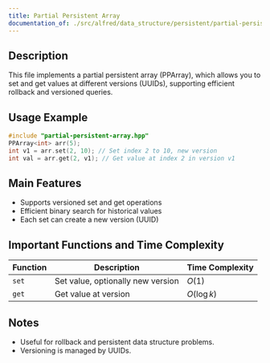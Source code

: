 ```yaml
---
title: Partial Persistent Array
documentation_of: ./src/alfred/data_structure/persistent/partial-persistent-array.hpp
---
```


## Description

This file implements a partial persistent array (PPArray), which allows you to set and get values at different versions (UUIDs), supporting efficient rollback and versioned queries.

## Usage Example

```cpp
#include "partial-persistent-array.hpp"
PPArray<int> arr(5);
int v1 = arr.set(2, 10); // Set index 2 to 10, new version
int val = arr.get(2, v1); // Get value at index 2 in version v1
```

## Main Features
- Supports versioned set and get operations
- Efficient binary search for historical values
- Each set can create a new version (UUID)

## Important Functions and Time Complexity

| Function | Description                       | Time Complexity |
| -------- | --------------------------------- | --------------- |
| `set`    | Set value, optionally new version | $O(1)$          |
| `get`    | Get value at version              | $O(\log k)$     |

## Notes
- Useful for rollback and persistent data structure problems.
- Versioning is managed by UUIDs.
